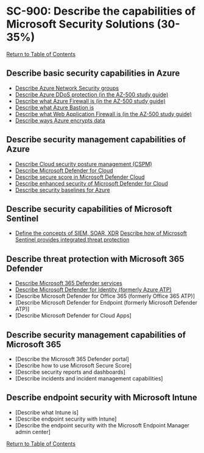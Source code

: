 # SC-900: Describe the capabilities of Microsoft Security Solutions (30-35%)

[Return to Table of Contents](../README.md)

## Describe basic security capabilities in Azure
* [Describe Azure Network Security groups](11-Describe%20Azure%20Network%20Security%20groups.md)
* [Describe Azure DDoS protection (in the AZ-500 study guide)](https://github.com/JonThomas/Azure-AZ-500-Study-Guide/blob/master/2-Implement%20platform%20protection/19-Implement%20DDoS%20protection.md)
* [Describe what Azure Firewall is (in the AZ-500 study guide)](https://github.com/JonThomas/Azure-AZ-500-Study-Guide/blob/master/2-Implement%20platform%20protection/12-Create%20and%20configure%20Azure%20Firewall.md)
* [Describe what Azure Bastion is](14-Describe%20what%20Azure%20Bastion%20is.md)
* [Describe what Web Application Firewall is (in the AZ-500 study guide)](https://github.com/JonThomas/Azure-AZ-500-Study-Guide/blob/master/2-Implement%20platform%20protection/15-Create%20and%20configure%20a%20Web%20Application%20Firewall%20(WAF).md)
* [Describe ways Azure encrypts data](16-Describe-ways-Azure-encrypts-data.md)
## Describe security management capabilities of Azure
* [Describe Cloud security posture management (CSPM)](21-Describe-Cloud-security-posture-management-(CSPM).md)
* [Describe Microsoft Defender for Cloud](22-Describe-Microsoft-Defender-for-Cloud.md)
* [Describe secure score in Microsoft Defender Cloud](23-Describe-secure-score-in-Microsoft-Defender-Cloud.md)
* [Describe enhanced security of Microsoft Defender for Cloud](24-Describe-enhanced-security-of-Microsoft-Defender-for-Cloud.md)
* [Describe security baselines for Azure](25-Describe-security-baselines-for-Azure.md)
## Describe security capabilities of Microsoft Sentinel
* [Define the concepts of SIEM, SOAR, XDR](31-Define-the-concepts-of-SIEM-SOAR-XDR.md) [Describe how of Microsoft Sentinel provides integrated threat protection](32-Describe-how-of-Microsoft-Sentinel-provides-integrated-threat-protection.md)
## Describe threat protection with Microsoft 365 Defender
* [Describe Microsoft 365 Defender services](41-Describe-Microsoft-365-Defender-services.md)
* [Describe Microsoft Defender for Identity (formerly Azure ATP)](42-Describe-Microsoft-Defender-for-Identity.md)
* [Describe Microsoft Defender for Office 365 (formerly Office 365 ATP)]
* [Describe Microsoft Defender for Endpoint (formerly Microsoft Defender ATP)]
* [Describe Microsoft Defender for Cloud Apps]
## Describe security management capabilities of Microsoft 365
* [Describe the Microsoft 365 Defender portal]
* [Describe how to use Microsoft Secure Score]
* [Describe security reports and dashboards]
* [Describe incidents and incident management capabilities]
## Describe endpoint security with Microsoft Intune
* [Describe what Intune is]
* [Describe endpoint security with Intune]
* [Describe the endpoint security with the Microsoft Endpoint Manager admin center]

[Return to Table of Contents](../README.md)